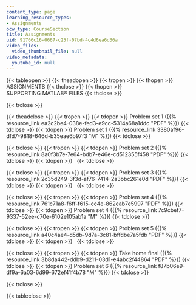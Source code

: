```yaml
---
content_type: page
learning_resource_types:
- Assignments
ocw_type: CourseSection
title: Assignments
uid: 91766c16-0667-c25f-07bd-4c4d6ea6d36a
video_files:
  video_thumbnail_file: null
video_metadata:
  youtube_id: null
---
```


{{< tableopen >}}
{{< theadopen >}}
{{< tropen >}}
{{< thopen >}}
ASSIGNMENTS
{{< thclose >}}
{{< thopen >}}
SUPPORTING MATLAB® FILES
{{< thclose >}}

{{< trclose >}}

{{< theadclose >}}
{{< tropen >}}
{{< tdopen >}}
Problem set 1 ({{% resource_link ea2c2be4-038e-fed3-e9cc-5314a68a1ddc "PDF" %}})
{{< tdclose >}}
{{< tdopen >}}
Problem set 1 ({{% resource_link 3380af96-dfd7-9818-646d-b35eae6b97f3 "M" %}})
{{< tdclose >}}

{{< trclose >}}
{{< tropen >}}
{{< tdopen >}}
Problem set 2 ({{% resource_link 8a0f3b7e-7e64-bdb7-e46e-cd512355f458 "PDF" %}})
{{< tdclose >}}
{{< tdopen >}}
 
{{< tdclose >}}

{{< trclose >}}
{{< tropen >}}
{{< tdopen >}}
Problem set 3 ({{% resource_link 2c35d249-3f3d-af76-7414-2a3bbc261e0d "PDF" %}})
{{< tdclose >}}
{{< tdopen >}}
 
{{< tdclose >}}

{{< trclose >}}
{{< tropen >}}
{{< tdopen >}}
Problem set 4 ({{% resource_link 761c71a8-f6ff-f615-cc4e-862eab7e5997 "PDF" %}})
{{< tdclose >}}
{{< tdopen >}}
Problem set 4 ({{% resource_link 7c9cbef7-9337-52ee-c70e-6102e105ab1a "M" %}})
{{< tdclose >}}

{{< trclose >}}
{{< tropen >}}
{{< tdopen >}}
Problem set 5 ({{% resource_link a40c4ae4-d5db-9d7a-3c81-bffdbe7a5fdb "PDF" %}})
{{< tdclose >}}
{{< tdopen >}}
 
{{< tdclose >}}

{{< trclose >}}
{{< tropen >}}
{{< tdopen >}}
Take home final ({{% resource_link 3b8da442-ddb9-d211-03d1-e4abc2f44864 "PDF" %}})
{{< tdclose >}}
{{< tdopen >}}
Problem set 6 ({{% resource_link f87b06e9-df9a-6a03-6d99-672ef41f4b78 "M" %}})
{{< tdclose >}}

{{< trclose >}}

{{< tableclose >}}